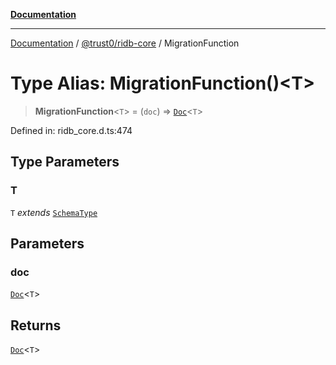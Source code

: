 [**Documentation**](../../../README.md)

***

[Documentation](../../../README.md) / [@trust0/ridb-core](../README.md) / MigrationFunction

# Type Alias: MigrationFunction()\<T\>

> **MigrationFunction**\<`T`\> = (`doc`) => [`Doc`](Doc.md)\<`T`\>

Defined in: ridb\_core.d.ts:474

## Type Parameters

### T

`T` *extends* [`SchemaType`](SchemaType.md)

## Parameters

### doc

[`Doc`](Doc.md)\<`T`\>

## Returns

[`Doc`](Doc.md)\<`T`\>
